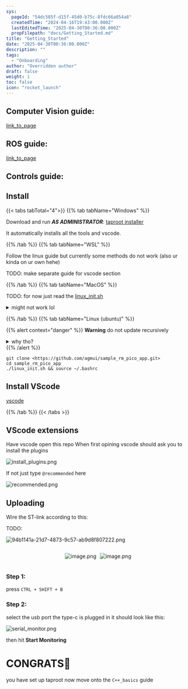 ```yaml
---
sys:
  pageId: "54dc585f-d15f-45d0-b75c-8fdc66a854a8"
  createdTime: "2024-04-16T19:43:00.000Z"
  lastEditedTime: "2025-04-30T00:36:00.000Z"
  propFilepath: "docs/Getting_Started.md"
title: "Getting_Started"
date: "2025-04-30T00:36:00.000Z"
description: ""
tags:
  - "Onboarding"
author: "Overridden author"
draft: false
weight: 1
toc: false
icon: "rocket_launch"
---
```


## Computer Vision guide:

[link_to_page](86d45bc0-388b-4d26-8848-44f255f73d0e)

## ROS guide:

[link_to_page](3c76c1de-ec8f-46d6-8b0a-294005edc2d5)

## Controls guide:

## Install

{{< tabs tabTotal="4">}}
{{% tab tabName="Windows" %}}

Download and run _**AS ADMINISTRATOR**_: [taproot installer](https://github.com/Thornbots/TeachingFreshies/releases/tag/1.0)

It automatically installs all the tools and vscode.

{{% /tab %}}
{{% tab tabName="WSL" %}}

Follow the linux guide but currently some methods do not work (also ur kinda on ur own hehe)

TODO: make separate guide for vscode section

{{% /tab %}}
{{% tab tabName="MacOS" %}}

TODO: for now just read the [linux_init.sh](https://github.com/agmui/sample_rm_pico_app/blob/main/linux_init.sh)

<details>
<summary>might not work lol</summary>

`brew install libusb pkg-config`

Next install: [vscode](https://code.visualstudio.com/Download)

</details>

{{% /tab %}}
{{% tab tabName="Linux (ubuntu)" %}}

{{% alert context="danger" %}}
**Warning** do not update recursively
<details>
<summary>why tho?</summary>
There are some submodules that may go on for a while (like tinyusb) and I highly
recommend you don't need to get them.
If you want to see what submodules I update just look in `linux_init.sh`
</details>
{{% /alert %}}

```shell
git clone <https://github.com/agmui/sample_rm_pico_app.git>
cd sample_rm_pico_app
./linux_init.sh && source ~/.bashrc
```

## Install VScode

[vscode](https://code.visualstudio.com/Download)

{{% /tab %}}
{{< /tabs >}}

## VScode extensions

Have vscode open this repo
When first opining vscode should ask you to install the plugins

![install_plugins.png](https://prod-files-secure.s3.us-west-2.amazonaws.com/d518164a-d88e-44d1-a4ee-3adb3bd8bce0/89bd30f0-1825-4e77-867b-0a41ce370880/install_plugins.png?X-Amz-Algorithm=AWS4-HMAC-SHA256&X-Amz-Content-Sha256=UNSIGNED-PAYLOAD&X-Amz-Credential=ASIAZI2LB466Y4YS33R7%2F20250614%2Fus-west-2%2Fs3%2Faws4_request&X-Amz-Date=20250614T200826Z&X-Amz-Expires=3600&X-Amz-Security-Token=IQoJb3JpZ2luX2VjEEwaCXVzLXdlc3QtMiJGMEQCIFOx2p3zzIrI2McktgHO8EB3LPTn7O1hzoEWbS4boX%2BGAiA3keWITGU5yuJVnAM78zRUr2O6CqPUpBbHB6XT6K%2BQkCr%2FAwg1EAAaDDYzNzQyMzE4MzgwNSIMSayyrwptce8X7blTKtwDiAfjbsBxip5N1%2BETf3yxuHmUYRNq9WOvCTpgTym%2Fu417hcqz9kmhGK441YI1QZQacnXm%2Bc4oRTTfX7l0MsYqzd4XB2qTQc48Wk3q0MUza2D6MJm%2FfC25Bafj63n1KN2rR3%2B28R0XlPX8pXYhrWPWVJS5YEIandJtyGIZnorHc9T%2BmwEgIAMH%2BEV3Tq4YmRaYfaPJavOEZa%2F7e6CXiHIohvw80EozcgYcTFIMnUDpM5XkKuNZPe4faitYAmdYjeEkTPgayuuMYzsNEk9n%2FtO2tfEU9lmdksvn05LxpSlRFseMlS7beGhme4dJn5%2BpWm6axAOEVSFVLdmHp5%2BQu%2BN5%2BMREX4j3SshXSSRAvA0upKdZWyeWXnaz7iULj0xnT9t87FLKBB0AbUvBV0QlDUi0IMpZChsHFO1wadcsap31QX%2Bu4DZMF%2FxVzCa%2B9s9YnR%2B9SjT%2Bc2tKR%2FQYyq58SqUiOvKpUXkmfsraREWFn0KDe585p5VBsCHvTSLSaiNO%2BQRVbHczGDpZ3tkyN%2B%2B1cb%2BIhtYVEdTHgPUC95dZdIUsyw9LP5VHp%2BY7%2FI3XzfnkYXPU%2FohomSG6cHbEZxWniltmWtvxfwG3wLhIJ1CIsM2rc8asbuX47PQSWObJF8gwwqS3wgY6pgFrmxKtLunIttCQi%2Fkl%2FrnXGD9BhJhVK%2B3tZq5eYFI3jsSi6i%2F%2FHZ1lYHUONUN6jKBBTJ%2FZCziTt31m7rFE6dLggkCPixs98Mjql7G4J48xi1fwsPWxrEDE2ZT93uo%2F3ihAOPeUMuQPx3ymuUaW6ieeFk8pwU3wmUy1sIQaCpaJcNH3TdKr4nQn7aupRF9YiQ0WkHFAHJFJXD4ZtbjISraDNXEfMPhY&X-Amz-Signature=a48b85d3fe7fd70ebf3e3d7759db7156995648d3dc1cf77ab4e63d59961cee4f&X-Amz-SignedHeaders=host&x-amz-checksum-mode=ENABLED&x-id=GetObject)

If not just type `@recommended` here  

![recommended.png](https://prod-files-secure.s3.us-west-2.amazonaws.com/d518164a-d88e-44d1-a4ee-3adb3bd8bce0/61e661e9-5d85-4dfc-be0d-8d2097a5e793/recommended.png?X-Amz-Algorithm=AWS4-HMAC-SHA256&X-Amz-Content-Sha256=UNSIGNED-PAYLOAD&X-Amz-Credential=ASIAZI2LB466Y4YS33R7%2F20250614%2Fus-west-2%2Fs3%2Faws4_request&X-Amz-Date=20250614T200826Z&X-Amz-Expires=3600&X-Amz-Security-Token=IQoJb3JpZ2luX2VjEEwaCXVzLXdlc3QtMiJGMEQCIFOx2p3zzIrI2McktgHO8EB3LPTn7O1hzoEWbS4boX%2BGAiA3keWITGU5yuJVnAM78zRUr2O6CqPUpBbHB6XT6K%2BQkCr%2FAwg1EAAaDDYzNzQyMzE4MzgwNSIMSayyrwptce8X7blTKtwDiAfjbsBxip5N1%2BETf3yxuHmUYRNq9WOvCTpgTym%2Fu417hcqz9kmhGK441YI1QZQacnXm%2Bc4oRTTfX7l0MsYqzd4XB2qTQc48Wk3q0MUza2D6MJm%2FfC25Bafj63n1KN2rR3%2B28R0XlPX8pXYhrWPWVJS5YEIandJtyGIZnorHc9T%2BmwEgIAMH%2BEV3Tq4YmRaYfaPJavOEZa%2F7e6CXiHIohvw80EozcgYcTFIMnUDpM5XkKuNZPe4faitYAmdYjeEkTPgayuuMYzsNEk9n%2FtO2tfEU9lmdksvn05LxpSlRFseMlS7beGhme4dJn5%2BpWm6axAOEVSFVLdmHp5%2BQu%2BN5%2BMREX4j3SshXSSRAvA0upKdZWyeWXnaz7iULj0xnT9t87FLKBB0AbUvBV0QlDUi0IMpZChsHFO1wadcsap31QX%2Bu4DZMF%2FxVzCa%2B9s9YnR%2B9SjT%2Bc2tKR%2FQYyq58SqUiOvKpUXkmfsraREWFn0KDe585p5VBsCHvTSLSaiNO%2BQRVbHczGDpZ3tkyN%2B%2B1cb%2BIhtYVEdTHgPUC95dZdIUsyw9LP5VHp%2BY7%2FI3XzfnkYXPU%2FohomSG6cHbEZxWniltmWtvxfwG3wLhIJ1CIsM2rc8asbuX47PQSWObJF8gwwqS3wgY6pgFrmxKtLunIttCQi%2Fkl%2FrnXGD9BhJhVK%2B3tZq5eYFI3jsSi6i%2F%2FHZ1lYHUONUN6jKBBTJ%2FZCziTt31m7rFE6dLggkCPixs98Mjql7G4J48xi1fwsPWxrEDE2ZT93uo%2F3ihAOPeUMuQPx3ymuUaW6ieeFk8pwU3wmUy1sIQaCpaJcNH3TdKr4nQn7aupRF9YiQ0WkHFAHJFJXD4ZtbjISraDNXEfMPhY&X-Amz-Signature=e125345296f14315f3d6816d57c6f048f13ae2004d931b49790ab59be2f6fdb1&X-Amz-SignedHeaders=host&x-amz-checksum-mode=ENABLED&x-id=GetObject)

## Uploading

Wire the ST-link according to this:

TODO:

![94b1141a-21d7-4873-9c57-ab9d8f807222.png](https://prod-files-secure.s3.us-west-2.amazonaws.com/d518164a-d88e-44d1-a4ee-3adb3bd8bce0/e5fad17d-ab82-4300-9f4c-505ab4b1202c/94b1141a-21d7-4873-9c57-ab9d8f807222.png?X-Amz-Algorithm=AWS4-HMAC-SHA256&X-Amz-Content-Sha256=UNSIGNED-PAYLOAD&X-Amz-Credential=ASIAZI2LB466Y4YS33R7%2F20250614%2Fus-west-2%2Fs3%2Faws4_request&X-Amz-Date=20250614T200826Z&X-Amz-Expires=3600&X-Amz-Security-Token=IQoJb3JpZ2luX2VjEEwaCXVzLXdlc3QtMiJGMEQCIFOx2p3zzIrI2McktgHO8EB3LPTn7O1hzoEWbS4boX%2BGAiA3keWITGU5yuJVnAM78zRUr2O6CqPUpBbHB6XT6K%2BQkCr%2FAwg1EAAaDDYzNzQyMzE4MzgwNSIMSayyrwptce8X7blTKtwDiAfjbsBxip5N1%2BETf3yxuHmUYRNq9WOvCTpgTym%2Fu417hcqz9kmhGK441YI1QZQacnXm%2Bc4oRTTfX7l0MsYqzd4XB2qTQc48Wk3q0MUza2D6MJm%2FfC25Bafj63n1KN2rR3%2B28R0XlPX8pXYhrWPWVJS5YEIandJtyGIZnorHc9T%2BmwEgIAMH%2BEV3Tq4YmRaYfaPJavOEZa%2F7e6CXiHIohvw80EozcgYcTFIMnUDpM5XkKuNZPe4faitYAmdYjeEkTPgayuuMYzsNEk9n%2FtO2tfEU9lmdksvn05LxpSlRFseMlS7beGhme4dJn5%2BpWm6axAOEVSFVLdmHp5%2BQu%2BN5%2BMREX4j3SshXSSRAvA0upKdZWyeWXnaz7iULj0xnT9t87FLKBB0AbUvBV0QlDUi0IMpZChsHFO1wadcsap31QX%2Bu4DZMF%2FxVzCa%2B9s9YnR%2B9SjT%2Bc2tKR%2FQYyq58SqUiOvKpUXkmfsraREWFn0KDe585p5VBsCHvTSLSaiNO%2BQRVbHczGDpZ3tkyN%2B%2B1cb%2BIhtYVEdTHgPUC95dZdIUsyw9LP5VHp%2BY7%2FI3XzfnkYXPU%2FohomSG6cHbEZxWniltmWtvxfwG3wLhIJ1CIsM2rc8asbuX47PQSWObJF8gwwqS3wgY6pgFrmxKtLunIttCQi%2Fkl%2FrnXGD9BhJhVK%2B3tZq5eYFI3jsSi6i%2F%2FHZ1lYHUONUN6jKBBTJ%2FZCziTt31m7rFE6dLggkCPixs98Mjql7G4J48xi1fwsPWxrEDE2ZT93uo%2F3ihAOPeUMuQPx3ymuUaW6ieeFk8pwU3wmUy1sIQaCpaJcNH3TdKr4nQn7aupRF9YiQ0WkHFAHJFJXD4ZtbjISraDNXEfMPhY&X-Amz-Signature=931f222f1fd606e0de920b3bb91b91c59c8c1db875174f40c604f400d28fd784&X-Amz-SignedHeaders=host&x-amz-checksum-mode=ENABLED&x-id=GetObject)

<div style="display: flex;flex-direction: row; column-gap:10px; max-width: 630px;justify-content: center;">
<div>

![image.png](https://prod-files-secure.s3.us-west-2.amazonaws.com/d518164a-d88e-44d1-a4ee-3adb3bd8bce0/210ecb78-1116-4d7b-b9b7-2292f66fa2c2/image.png?X-Amz-Algorithm=AWS4-HMAC-SHA256&X-Amz-Content-Sha256=UNSIGNED-PAYLOAD&X-Amz-Credential=ASIAZI2LB466RXTZJ6XJ%2F20250614%2Fus-west-2%2Fs3%2Faws4_request&X-Amz-Date=20250614T200827Z&X-Amz-Expires=3600&X-Amz-Security-Token=IQoJb3JpZ2luX2VjEEwaCXVzLXdlc3QtMiJHMEUCIDAYlvnaOOVPSnGSv8X636HHy4IVLOTQCBiL7yGIiSFrAiEA%2BhVUD%2BVKTA2w%2BgTbo8Ne4V5Jwnm%2FR3nrYgweSDqxe%2Fgq%2FwMINRAAGgw2Mzc0MjMxODM4MDUiDGDQrIKwZp%2F2rjshkSrcA%2BhYRkBH%2FAHkU4YmZFlo0EvvINK05ecCXFHkxG2MkTyHY7zugXicCnCiLPeXci3LQ0DZWXqoQYSkf%2B4BgxSKZW8bt4PGNqk91RMcG%2FZGJSlKGERa0NLsopvCZL09tyalnk2E8PLuVR7TIgVicAW2%2FQBE057VZ%2BoKshE0UDVwahqdHJIwcsCAH1NyQmnM9RbDFTLglpBnreoDD%2FJMFp0XSfzQElDmkeJo1zBGowquMSseS6NsxiBpv9MW1uwuK%2BIr0g%2BGNpB3XLfNQ5cMkDbcamikRgKiL4a8KYx0IPyYyJOae3sH1hrt3vA2I2P1N99DEGzliZOjUB4j9kaVb%2B3vww7tRCNR5o08oKIRy5AOAP7TtPeR2%2F%2FWj0turvaa4WJdQmJqBmThCJX9V2TN9ZqUrJ5trIJdcyABfFR1L6gM2k4%2F2hHdMuZs7xi9IRCCANV6jxUTSePQilypzivIbK%2FPxkN75gqvxHCqdII9QH1zhFBP13bMN3lCRWT%2B7MQNhXPHpMd9rSZ%2BSicLe6VTebkpW88aJvI47XiE7IkAx9zWQ%2B5UVy0SODCbMAVV%2B1%2FNWpiFpq%2BaO6k1xckUrnYiCNGnPgORoyBPyVyJPqtgWPFjJaRIP5TIArGkXCzhC7ZbMOukt8IGOqUBXcNLRbU87QYzoSltIIhCT3xJqwQl0cfMI1tSVdDtnyYzgANJX4MdMBvRYIyuFh7Z2aek0iO0eRxbApJv7LZvp5wc9x%2BkYJqjWNXVluETKvTeFxPlvDX5mAVlXBGlrg0Q3ZC1NqzsiEvM%2F8a4lKGejTBBpab77CTOz6Jf3DGKM%2BgDIC11f1SbbqgVGdSDB8reGKoz%2FQcQmDe062s6%2Bd6QfldP4jtB&X-Amz-Signature=680101ffd065e43b1e8626d3e3afb3e68fde78c9212e8da70e00f1e7fac03084&X-Amz-SignedHeaders=host&x-amz-checksum-mode=ENABLED&x-id=GetObject)

</div>
<div>

![image.png](https://prod-files-secure.s3.us-west-2.amazonaws.com/d518164a-d88e-44d1-a4ee-3adb3bd8bce0/33a0fd0f-8ca6-4a86-8e09-26e95ded1fff/image.png?X-Amz-Algorithm=AWS4-HMAC-SHA256&X-Amz-Content-Sha256=UNSIGNED-PAYLOAD&X-Amz-Credential=ASIAZI2LB466WM47FPAH%2F20250614%2Fus-west-2%2Fs3%2Faws4_request&X-Amz-Date=20250614T200828Z&X-Amz-Expires=3600&X-Amz-Security-Token=IQoJb3JpZ2luX2VjEEwaCXVzLXdlc3QtMiJHMEUCIQDcV%2FYiJY988I7XT3ibo4V3hpSCOUhPVYcopA5X01srZwIgTk1u3JH3wZlT3T4FBEsVzS7MWtOb%2FeNjsCeY6OwXpkoq%2FwMINRAAGgw2Mzc0MjMxODM4MDUiDPH9uL0BTI%2BmweQe2yrcA%2Fvi56%2BurNTJFT4wfHgiR2S6l5GurzzMETGNaaCFeAahsyr5PLY5CPCDaW0eNkmK0GIU%2FGZRvqzFvN6EGE52xoNdRBfnH1FYmlEP%2BYS%2BaG9I7DkcdLEOap3jXwbz4h%2FWKom2gbKm%2FqOa2ncQvWJTm%2Bg2Wnj9eBtmV5KS9UDMPpXF1%2BLRSxcNkV0NOHGB4LggvbOSYZgW%2Fyr2t3sDIry2K2iJ6P4c0UtaIebT12tEY0%2FqO5y3abETed7YCQpbGpNr0W5fowiCE2cmYB%2FIJ4wZgJzpTfg%2FNdVXNp%2BKYwafWeKU8TDNmbWbGzmFjW22MPf0hcRwv0RHyY%2FXCKao0a5Sf0IM8c9H1MF8NYwM0s9LlLc6x40FVWSqTaPLLmxJUiGTz3250P3hkfkqw0sNH2fJX6WRB4Nx4HpBEVpBLkOp6Nq1HShkSi06kloTMlCaVOTiRrk4Go78VhdU3RiPZKLRPCOnhrW09SBIpkPx7R1skiN3JzBBixcRQl8kuh%2Fc36rNbdFBfD%2FoV3%2Fdk7z6yMYzmrz8NxmQ9IXvl10kigKpapC8euy9duU43kmiDjW5p5MQzsLF%2F02Hv5RuqXQbzpIZRxi1r%2BKZgmUOSmwWqu8cD5RzrMNAKsBao0rn7i41MNikt8IGOqUBnmmzZ%2Bsb%2BFnkgl21EcuD%2FNHgTAyMxYFdz5ginRn64%2FJJiEGxTklKXKvIN4NWGWko%2FSRkOohvRBlEX6q3a61AR187ii3EwWIGnnoTCA2%2BmNe4uiIBMgVhSDGGMMV6e%2FggRMAnQ%2BfdatY291rA170n216v6FFhbIp2PzC9refflii8XbqlwiS0nN3uk6Ey7y%2BqhUSTk4kGwDUbjTkZ0%2FtH09okIw96&X-Amz-Signature=7c491a49ed2fc117e3d9fbc6574d9f0a1a6616b5610a3d87f0e79c82819efd91&X-Amz-SignedHeaders=host&x-amz-checksum-mode=ENABLED&x-id=GetObject)

</div>
</div>

### Step 1:

press `CTRL + SHIFT + B`

### Step 2:

select the usb port the type-c is plugged in it should look like this:

![serial_monitor.png](https://prod-files-secure.s3.us-west-2.amazonaws.com/d518164a-d88e-44d1-a4ee-3adb3bd8bce0/f03f4774-05d4-4393-b6a0-d5efb6d315ab/serial_monitor.png?X-Amz-Algorithm=AWS4-HMAC-SHA256&X-Amz-Content-Sha256=UNSIGNED-PAYLOAD&X-Amz-Credential=ASIAZI2LB466Y4YS33R7%2F20250614%2Fus-west-2%2Fs3%2Faws4_request&X-Amz-Date=20250614T200826Z&X-Amz-Expires=3600&X-Amz-Security-Token=IQoJb3JpZ2luX2VjEEwaCXVzLXdlc3QtMiJGMEQCIFOx2p3zzIrI2McktgHO8EB3LPTn7O1hzoEWbS4boX%2BGAiA3keWITGU5yuJVnAM78zRUr2O6CqPUpBbHB6XT6K%2BQkCr%2FAwg1EAAaDDYzNzQyMzE4MzgwNSIMSayyrwptce8X7blTKtwDiAfjbsBxip5N1%2BETf3yxuHmUYRNq9WOvCTpgTym%2Fu417hcqz9kmhGK441YI1QZQacnXm%2Bc4oRTTfX7l0MsYqzd4XB2qTQc48Wk3q0MUza2D6MJm%2FfC25Bafj63n1KN2rR3%2B28R0XlPX8pXYhrWPWVJS5YEIandJtyGIZnorHc9T%2BmwEgIAMH%2BEV3Tq4YmRaYfaPJavOEZa%2F7e6CXiHIohvw80EozcgYcTFIMnUDpM5XkKuNZPe4faitYAmdYjeEkTPgayuuMYzsNEk9n%2FtO2tfEU9lmdksvn05LxpSlRFseMlS7beGhme4dJn5%2BpWm6axAOEVSFVLdmHp5%2BQu%2BN5%2BMREX4j3SshXSSRAvA0upKdZWyeWXnaz7iULj0xnT9t87FLKBB0AbUvBV0QlDUi0IMpZChsHFO1wadcsap31QX%2Bu4DZMF%2FxVzCa%2B9s9YnR%2B9SjT%2Bc2tKR%2FQYyq58SqUiOvKpUXkmfsraREWFn0KDe585p5VBsCHvTSLSaiNO%2BQRVbHczGDpZ3tkyN%2B%2B1cb%2BIhtYVEdTHgPUC95dZdIUsyw9LP5VHp%2BY7%2FI3XzfnkYXPU%2FohomSG6cHbEZxWniltmWtvxfwG3wLhIJ1CIsM2rc8asbuX47PQSWObJF8gwwqS3wgY6pgFrmxKtLunIttCQi%2Fkl%2FrnXGD9BhJhVK%2B3tZq5eYFI3jsSi6i%2F%2FHZ1lYHUONUN6jKBBTJ%2FZCziTt31m7rFE6dLggkCPixs98Mjql7G4J48xi1fwsPWxrEDE2ZT93uo%2F3ihAOPeUMuQPx3ymuUaW6ieeFk8pwU3wmUy1sIQaCpaJcNH3TdKr4nQn7aupRF9YiQ0WkHFAHJFJXD4ZtbjISraDNXEfMPhY&X-Amz-Signature=d91c7ca64d9c0a98b34b0236bd4a773a27fa71b5f4c68e3aa51075f3ca0e8acf&X-Amz-SignedHeaders=host&x-amz-checksum-mode=ENABLED&x-id=GetObject)

then hit **Start Monitoring**

# CONGRATS🎉

you have set up taproot now move onto the `C++_basics` guide
